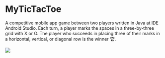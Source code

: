# MyTicTacToe

A competitive mobile app game between two players written in Java at IDE Android Studio.
Each turn, a player marks the spaces in a three-by-three grid with X or O.
The player who succeeds in placing three of their marks in a horizontal, vertical, or diagonal row is the winner 🏆.



![](https://user-images.githubusercontent.com/74094456/142388666-94ccaafb-f43f-498f-9667-18496932d71e.gif)

